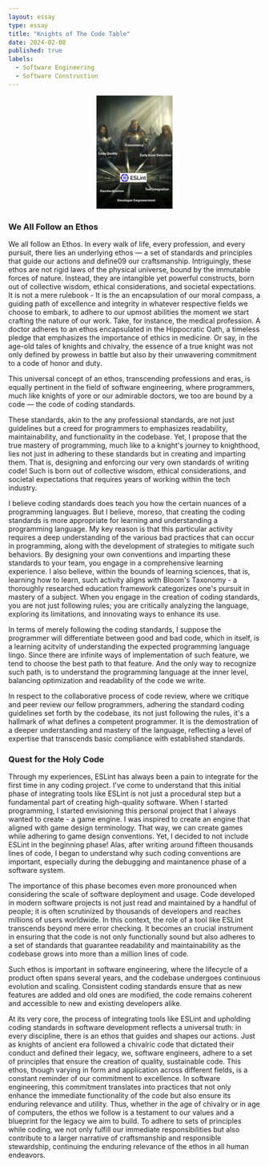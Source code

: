```yaml
---
layout: essay
type: essay
title: "Knights of The Code Table"
date: 2024-02-08
published: true
labels:
  - Software Engineering
  - Software Construction
---
```


<div style="text-align: center;">
    <img src="../img/knights/knights-of-the-code-table.png" alt="Knights of the round table in terms of Software Engineering characteristics" style="width:30%; height:30%;">
</div>

### We All Follow an Ethos

We all follow an Ethos. In every walk of life, every profession, and every pursuit, there lies an underlying ethos — a set of standards and principles that guide our actions and define09 our craftsmanship. Intriguingly, these ethos are not rigid laws of the physical universe, bound by the immutable forces of nature. Instead, they are intangible yet powerful constructs, born out of collective wisdom, ethical considerations, and societal expectations. It is not a mere rulebook - It is the an encapsulation of our moral compass, a guiding path of excellence and integrity in whatever respective fields we choose to embark, to adhere to our upmost abilities the moment we start crafting the nature of our work. Take, for instance, the medical profession. A doctor adheres to an ethos encapsulated in the Hippocratic Oath, a timeless pledge that emphasizes the importance of ethics in medicine. Or say, in the age-old tales of knights and chivalry, the essence of a true knight was not only defined by prowess in battle but also by their unwavering commitment to a code of honor and duty.

This universal concept of an ethos, transcending professions and eras, is equally pertinent in the field of software engineering, where programmers, much like knights of yore or our admirable doctors, we too are bound by a code — the code of coding standards.

These standards, akin to the any professional standards, are not just guidelines but a creed for programmers to emphasizes readability, maintainability, and functionality in the codebase. Yet, I propose that the true mastery of programming, much like to a knight's journey to knighthood, lies not just in adhering to these standards but in creating and imparting them. That is, designing and enforcing our very own standards of writing code! Such is born out of collective wisdom, ethical considerations, and societal expectations that requires years of working within the tech industry.

I believe coding standards does teach you how the certain nuances of a programming languages. But I believe, moreso, that creating the coding standards is more appropriate for learning and understanding a programming language. My key reason is that this particular activity requires a deep understanding of the various bad practices that can occur in programming, along with the development of strategies to mitigate such behaviors. By designing your own conventions and imparting these standards to your team, you engage in a comprehensive learning experience. I also believe, within the bounds of learning sciences, that is, learning how to learn, such activity aligns with Bloom's Taxonomy - a thoroughly researched education framework categorizes one's pursuit in mastery of a subject. When you engage in the creation of coding standards, you are not just following rules; you are critically analyzing the language, exploring its limitations, and innovating ways to enhance its use.

In terms of merely following the coding standards, I suppose the programmer will differentiate between good and bad code, which in itself, is a learning acitvity of understanding the expected programming language lingo. Since there are infinite ways of implementation of such feature, we tend to choose the best path to that feature. And the only way to recognize such path, is to understand the programming language at the inner level, balancing optimization and readability of the code we write.

In respect to the collaborative process of code review, where we critique and peer review our fellow programmers, adhering the standard coding guidelines set forth by the codebase, its not just following the rules, it's a hallmark of what defines a competent programmer. It is the demostration of a deeper understanding and mastery of the language, reflecting a level of expertise that transcends basic compliance with established standards.


### Quest for the Holy Code

Through my experiences, ESLint has always been a pain to integrate for the first time in any coding project. I've come to understand that this initial phase of integrating tools like ESLint is not just a procedural step but a fundamental part of creating high-quality software. When I started programming, I started envisioning this personal project that I always wanted to create - a game engine. I was inspired to create an engine that aligned with game design terminology. That way, we can create games while adhering to game design conventions. Yet, I decided to not include ESLint in the beginning phase! Alas, after writing around fifteen thousands lines of code, I began to understand why such coding conventions are important, especially during the debugging and maintanence phase of a software system.

The importance of this phase becomes even more pronounced when considering the scale of software deployment and usage. Code developed in modern software projects is not just read and maintained by a handful of people; it is often scrutinized by thousands of developers and reaches millions of users worldwide. In this context, the role of a tool like ESLint transcends beyond mere error checking. It becomes an crucial instrument in ensuring that the code is not only functionally sound but also adheres to a set of standards that guarantee readability and maintainability as the codebase grows into more than a million lines of code.

Such ethos is important in software engineering, where the lifecycle of a product often spans several years, and the codebase undergoes continuous evolution and scaling. Consistent coding standards ensure that as new features are added and old ones are modified, the code remains coherent and accessible to new and existing developers alike.

At its very core, the process of integrating tools like ESLint and upholding coding standards in software development reflects a universal truth: in every discipline, there is an ethos that guides and shapes our actions. Just as knights of ancient era followed a chivalric code that dictated their conduct and defined their legacy, we, software engineers, adhere to a set of principles that ensure the creation of quality, sustainable code. This ethos, though varying in form and application across different fields, is a constant reminder of our commitment to excellence. In software engineering, this commitment translates into practices that not only enhance the immediate functionality of the code but also ensure its enduring relevance and utility. Thus, whether in the age of chivalry or in age of computers, the ethos we follow is a testament to our values and a blueprint for the legacy we aim to build. To adhere to sets of principles while coding, we not only fulfill our immediate responsibilities but also contribute to a larger narrative of craftsmanship and responsible stewardship, continuing the enduring relevance of the ethos in all human endeavors.
